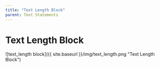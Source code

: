 ```yaml
---
title: "Text Length Block"
parent: Text Statements
---
```

# Text Length Block
![text_length block]({{ site.baseurl }}/img/text_length.png "Text Length Block")